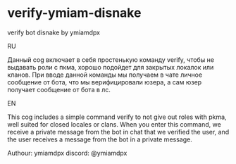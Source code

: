 # verify-ymiam-disnake
verify bot disnake by ymiamdpx 

RU

Данный cog включает в себя простенькую команду verify, чтобы не выдавать роли с пкма, хорошо подойдет для закрытых локалок или кланов. При вводе данной команды мы получаем в чате личное сообщение от бота, что мы верифицировали юзера, а сам юзер получает сообщение от бота в лс.


EN

This cog includes a simple command verify to not give out roles with pkma, well suited for closed locales or clans. When you enter this command, we receive a private message from the bot in chat that we verified the user, and the user receives a message from the bot in a private message.


Authour: ymiamdpx
discord: @ymiamdpx
